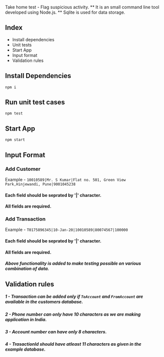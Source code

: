 Take home test - Flag suspicious activity.
** It is an small command line tool developed using Node.js. 
** Sqlite is used for data storage.

## Index
* Install dependencies
* Unit tests
* Start App
* Input format
* Validation rules

## Install Dependencies
```
npm i
```

## Run unit test cases

```
npm test
```


## Start App

```
npm start
```

## Input Format

### Add Customer
Example - 
``` 10010589|Mr. S Kumar|Flat no. 501, Green View Park,Hinjewandi, Pune|9001045238 ```
#### Each field should be seprated by '|' character.
#### All fields are required.

### Add Transaction
Example - 
``` T0175896345|10-Jan-20|10010589|80074567|100000 ```
#### Each field should be seprated by '|' character.
#### All fields are required.

##### Above functionality is added to make testing possible on various combination of data.


## Validation rules

##### 1 - Transaction can be added only if `ToAccount` and `FromAccount` are available in the customers database.
##### 2 - Phone number can only have 10 characters as we are making application in India.
##### 3 - Account number can have only 8 characters.
##### 4 - TrasactionId should have atleast 11 characters as given in the example database.






